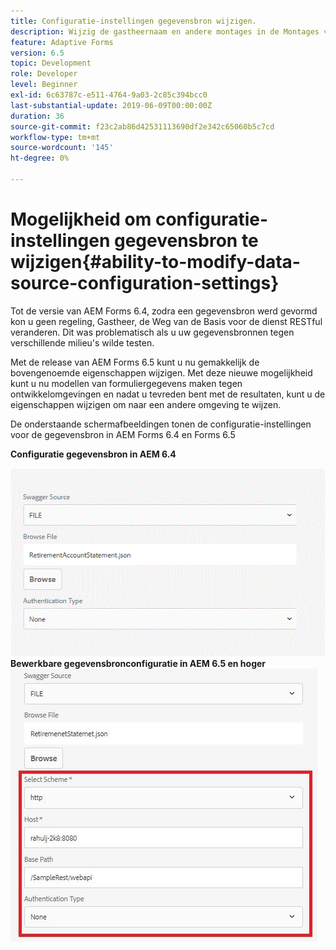 ```yaml
---
title: Configuratie-instellingen gegevensbron wijzigen.
description: Wijzig de gastheernaam en andere montages in de Montages van de Configuratie van de Gegevensbron.
feature: Adaptive Forms
version: 6.5
topic: Development
role: Developer
level: Beginner
exl-id: 6c63787c-e511-4764-9a03-2c85c394bcc0
last-substantial-update: 2019-06-09T00:00:00Z
duration: 36
source-git-commit: f23c2ab86d42531113690df2e342c65060b5c7cd
workflow-type: tm+mt
source-wordcount: '145'
ht-degree: 0%

---
```


# Mogelijkheid om configuratie-instellingen gegevensbron te wijzigen{#ability-to-modify-data-source-configuration-settings}

Tot de versie van AEM Forms 6.4, zodra een gegevensbron werd gevormd kon u geen regeling, Gastheer, de Weg van de Basis voor de dienst RESTful veranderen. Dit was problematisch als u uw gegevensbronnen tegen verschillende milieu&#39;s wilde testen.

Met de release van AEM Forms 6.5 kunt u nu gemakkelijk de bovengenoemde eigenschappen wijzigen. Met deze nieuwe mogelijkheid kunt u nu modellen van formuliergegevens maken tegen ontwikkelomgevingen en nadat u tevreden bent met de resultaten, kunt u de eigenschappen wijzigen om naar een andere omgeving te wijzen.

De onderstaande schermafbeeldingen tonen de configuratie-instellingen voor de gegevensbron in AEM Forms 6.4 en Forms 6.5

**Configuratie gegevensbron in AEM 6.4**

![64Configuratie gegevensbron](assets/64release.gif)
**Bewerkbare gegevensbronconfiguratie in AEM 6.5 en hoger**
![65Configuratie gegevensbron](assets/modifiabledatasource.jfif)
